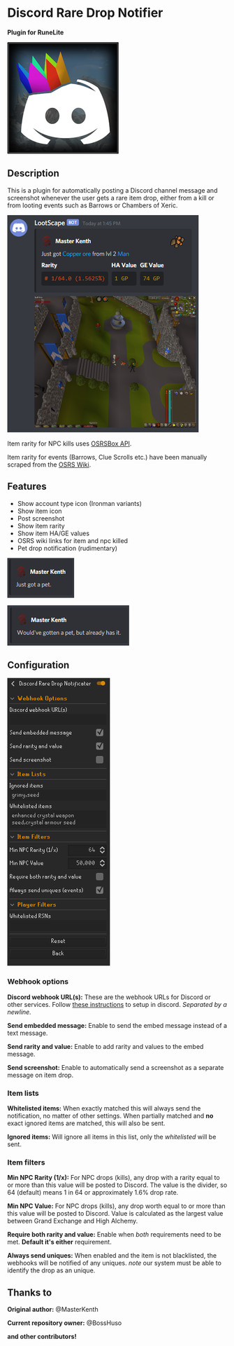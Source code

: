 # Discord Rare Drop Notifier
__Plugin for RuneLite__

![logo](readme-resources/logo.png)

## Description
This is a plugin for automatically posting a Discord channel message and screenshot whenever the user gets a rare item drop, either from a kill or from looting events such as Barrows or Chambers of Xeric.

![example](readme-resources/example.png)

Item rarity for NPC kills uses [OSRSBox API](https://api.osrsbox.com/index.html). 

Item rarity for events (Barrows, Clue Scrolls etc.) have been manually scraped from the [OSRS Wiki](https://oldschool.runescape.wiki/).

## Features
* Show account type icon (Ironman variants)
* Show item icon
* Post screenshot
* Show item rarity
* Show item HA/GE values
* OSRS wiki links for item and npc killed
* Pet drop notification (rudimentary)

![pet1](readme-resources/pet1.png)

![pet2](readme-resources/pet2.png)

## Configuration

![config](readme-resources/config.png)

### Webhook options

**Discord webhook URL(s):** These are the webhook URLs for Discord or other services. 
Follow [these instructions](https://support.discord.com/hc/en-us/articles/228383668-Intro-to-Webhooks) to setup in discord.
*Separated by a newline.*

**Send embedded message:** Enable to send the embed message instead of a text message.

**Send rarity and value:** Enable to add rarity and values to the embed message.

**Send screenshot:** Enable to automatically send a screenshot as a separate message on item drop.

### Item lists

**Whitelisted items:** When exactly matched this will always send the notification, no matter of other settings. When partially matched and **no** exact ignored items are matched, this will also be sent.

**Ignored items:** Will ignore all items in this list, only the _whitelisted_ will be sent.

### Item filters

**Min NPC Rarity (1/x):** For NPC drops (kills), any drop with a rarity equal to or more than this value will be posted to Discord.
The value is the divider, so 64 (default) means 1 in 64 or approximately 1.6% drop rate.


**Min NPC Value:** For NPC drops (kills), any drop worth equal to or more than this value will be posted to Discord.
Value is calculated as the largest value between Grand Exchange and High Alchemy.

**Require both rarity and value:** Enable when _both_ requirements need to be met. **Default it's either** requirement.

**Always send uniques:** When enabled and the item is not blacklisted, the webhooks will be notified of any uniques. _note_ our system must be able to identify the drop as an unique. 

## Thanks to

**Original author:** @MasterKenth

**Current repository owner:** @BossHuso

**and other contributors!**